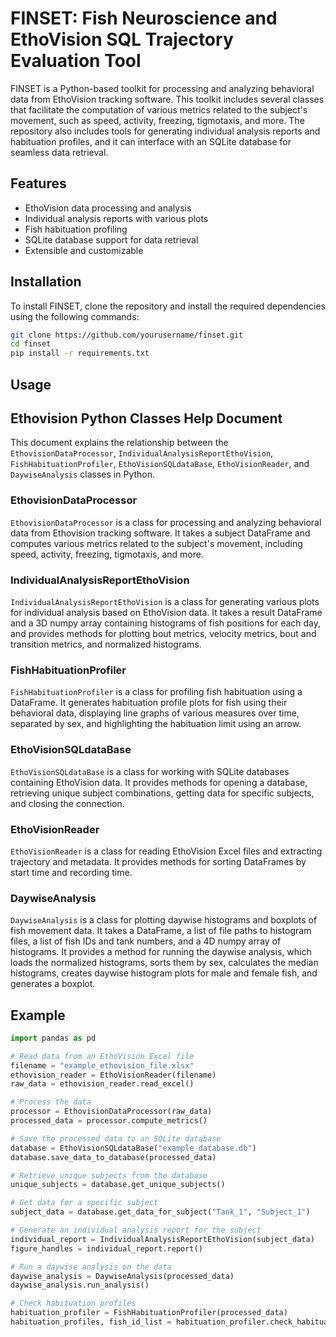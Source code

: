 # FINSET: Fish Neuroscience and EthoVision SQL Trajectory Evaluation Tool

FINSET is a Python-based toolkit for processing and analyzing behavioral data from EthoVision tracking software. This toolkit includes several classes that facilitate the computation of various metrics related to the subject's movement, such as speed, activity, freezing, tigmotaxis, and more. The repository also includes tools for generating individual analysis reports and habituation profiles, and it can interface with an SQLite database for seamless data retrieval.

## Features

- EthoVision data processing and analysis
- Individual analysis reports with various plots
- Fish habituation profiling
- SQLite database support for data retrieval
- Extensible and customizable

## Installation

To install FINSET, clone the repository and install the required dependencies using the following commands:

```bash
git clone https://github.com/yourusername/finset.git
cd finset
pip install -r requirements.txt
```
## Usage

## Ethovision Python Classes Help Document

This document explains the relationship between the `EthovisionDataProcessor`, `IndividualAnalysisReportEthoVision`, `FishHabituationProfiler`, `EthoVisionSQLdataBase`, `EthoVisionReader`, and `DaywiseAnalysis` classes in Python.

### EthovisionDataProcessor

`EthovisionDataProcessor` is a class for processing and analyzing behavioral data from Ethovision tracking software. It takes a subject DataFrame and computes various metrics related to the subject's movement, including speed, activity, freezing, tigmotaxis, and more.

### IndividualAnalysisReportEthoVision

`IndividualAnalysisReportEthoVision` is a class for generating various plots for individual analysis based on EthoVision data. It takes a result DataFrame and a 3D numpy array containing histograms of fish positions for each day, and provides methods for plotting bout metrics, velocity metrics, bout and transition metrics, and normalized histograms.

### FishHabituationProfiler

`FishHabituationProfiler` is a class for profiling fish habituation using a DataFrame. It generates habituation profile plots for fish using their behavioral data, displaying line graphs of various measures over time, separated by sex, and highlighting the habituation limit using an arrow.

### EthoVisionSQLdataBase

`EthoVisionSQLdataBase` is a class for working with SQLite databases containing EthoVision data. It provides methods for opening a database, retrieving unique subject combinations, getting data for specific subjects, and closing the connection.

### EthoVisionReader

`EthoVisionReader` is a class for reading EthoVision Excel files and extracting trajectory and metadata. It provides methods for sorting DataFrames by start time and recording time.

### DaywiseAnalysis

`DaywiseAnalysis` is a class for plotting daywise histograms and boxplots of fish movement data. It takes a DataFrame, a list of file paths to histogram files, a list of fish IDs and tank numbers, and a 4D numpy array of histograms. It provides a method for running the daywise analysis, which loads the normalized histograms, sorts them by sex, calculates the median histograms, creates daywise histogram plots for male and female fish, and generates a boxplot.

## Example
```python
import pandas as pd

# Read data from an EthoVision Excel file
filename = "example_ethovision_file.xlsx"
ethovision_reader = EthoVisionReader(filename)
raw_data = ethovision_reader.read_excel()

# Process the data
processor = EthovisionDataProcessor(raw_data)
processed_data = processor.compute_metrics()

# Save the processed data to an SQLite database
database = EthoVisionSQLdataBase("example_database.db")
database.save_data_to_database(processed_data)

# Retrieve unique subjects from the database
unique_subjects = database.get_unique_subjects()

# Get data for a specific subject
subject_data = database.get_data_for_subject("Tank_1", "Subject_1")

# Generate an individual analysis report for the subject
individual_report = IndividualAnalysisReportEthoVision(subject_data)
figure_handles = individual_report.report()

# Run a daywise analysis on the data
daywise_analysis = DaywiseAnalysis(processed_data)
daywise_analysis.run_analysis()

# Check habituation profiles
habituation_profiler = FishHabituationProfiler(processed_data)
habituation_profiles, fish_id_list = habituation_profiler.check_habituation()
```
